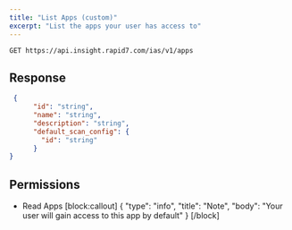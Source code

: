 ```yaml
---
title: "List Apps (custom)"
excerpt: "List the apps your user has access to"
---
```

```
GET https://api.insight.rapid7.com/ias/v1/apps
```

## Response
```json
 {
      "id": "string",
      "name": "string",
      "description": "string",
      "default_scan_config": {
        "id": "string"
      }
}
```

## Permissions
- Read Apps
[block:callout]
{
  "type": "info",
  "title": "Note",
  "body": "Your user will gain access to this app by default"
}
[/block]
